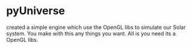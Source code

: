 # pyUniverse
created a simple engine which use the OpenGL libs to simulate our Solar system. You make with this any things you want. All is you need its a OpenGL libs.
